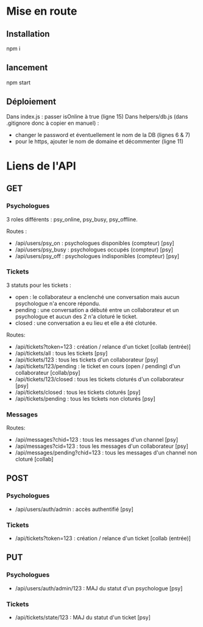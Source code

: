 # Mise en route


## Installation
npm i

## lancement
npm start

## Déploiement
Dans index.js : passer isOnline à true (ligne 15)
Dans helpers/db.js (dans .gitignore donc à copier en manuel) : 
  - changer le password et éventuellement le nom de la DB (lignes 6 & 7)
  - pour le https, ajouter le nom de domaine et décommenter (ligne 11)


# Liens de l'API


## GET

### Psychologues
3 roles différents : psy_online, psy_busy, psy_offline.

Routes :
  - /api/users/psy_on :   psychologues disponibles (compteur) [psy]
  - /api/users/psy_busy : psychologues occupés (compteur) [psy]
  - /api/users/psy_off :  psychologues indisponibles (compteur) [psy]

### Tickets
3 statuts pour les tickets :
  - open :    le collaborateur a enclenché une conversation mais aucun psychologue n'a encore répondu.
  - pending : une conversation a débuté entre un collaborateur et un psychologue et aucun des 2 n'a cloturé le ticket.
  - closed :  une conversation a eu lieu et elle a été cloturée.

Routes:
  - /api/tickets?token=123 :   création / relance d'un ticket [collab (entrée)]
  - /api/tickets/all :         tous les tickets [psy]
  - /api/tickets/123 :         tous les tickets d'un collaborateur [psy]
  - /api/tickets/123/pending : le ticket en cours (open / pending) d'un collaborateur [collab/psy]
  - /api/tickets/123/closed :  tous les tickets cloturés d'un collaborateur [psy]
  - /api/tickets/closed :      tous les tickets cloturés [psy]
  - /api/tickets/pending :     tous les tickets non cloturés [psy]

### Messages
Routes:
  - /api/messages?chid=123 :         tous les messages d'un channel [psy]
  - /api/messages?cid=123 :          tous les messages d'un collaborateur [psy]
  - /api/messages/pending?chid=123 : tous les messages d'un channel non cloturé [collab]


## POST

### Psychologues
  - /api/users/auth/admin : accès authentifié [psy]

### Tickets
  - /api/tickets?token=123 : création / relance d'un ticket [collab (entrée)]


## PUT

### Psychologues
  - /api/users/auth/admin/123 : MAJ du statut d'un psychologue [psy]

### Tickets
  - /api/tickets/state/123 : MAJ du statut d'un ticket [psy]
